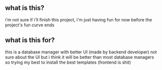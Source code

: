 ## what is this?
i'm not sure if i'll finish this project, i'm just having fun for now before the project's fun curve ends
## what is this for?
this is a database manager with better UI (made by backend developer) not sure about the UI but i think it will be better than most database managers so trying my best to install the best templates (frontend is shit) 
